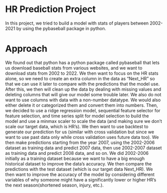# HR Prediction Project
  In this project, we tried to build a model with stats of players between 2002-2021 by using the pybaseball package in python.

# Approach
We found out that python has a python package called pybaseball that lets us download baseball stats from various websites, and we want to download stats from 2002 to 2022. We then want to focus on the HR stats alone, so we need to create an extra column in the data as “Next_HR” so that we can use it later to compare with the predictions that the model use. 
After this, we then will clean up the data by dealing with missing values and deleting columns that will give our model some trouble later. We also do not want to use columns with data with a non-number datatype. We would also either delete it or categorized them and convert them into numbers. 
Then, we decided to use a ridge regression model, sequential feature selector for feature selection, and time series split for model selection to build the model and use a minmax scaler to scale the data (and making sure we don’t scale our target data, which is HR’s). We then want to use backtest to generate our prediction for us (similar with cross validation but since we want to use past data only while cross validation uses future data too). 
We then make predictions starting from the year 2007, using the 2002-2006 dataset as training data and predict 2007 data, then use 2002-2007 dataset as training data and predict 2008 data, and so on. We did 2002-2006 initially as a training dataset because we want to have a big enough historical dataset to improve the data’s accuracy. We then compare the predictions with the test dataset (which is our target data Next_HR). We then want to improve the accuracy of the model by considering different variables of why someone might have a significantly lower or higher HR’s the next season(shortened season, injury, etc.).



